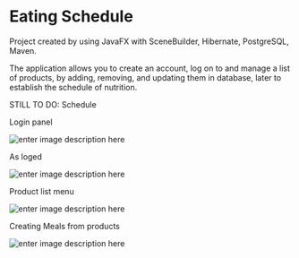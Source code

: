 Eating Schedule
===============

Project created by using JavaFX with SceneBuilder, Hibernate, PostgreSQL, Maven.

The application allows you to create an account, log on to and manage a list of products, by adding, removing, and updating them in database, later to establish the schedule of nutrition.

STILL TO DO: Schedule

Login panel

![enter image description here](https://zapodaj.net/images/c4ab323edfb15.png)

As loged

![enter image description here](https://zapodaj.net/images/bbea335042e6a.png)

Product list menu

![enter image description here](https://zapodaj.net/images/82975534e7d17.png)

Creating Meals from products

![enter image description here](https://zapodaj.net/images/5f2cf8185d02a.png)
